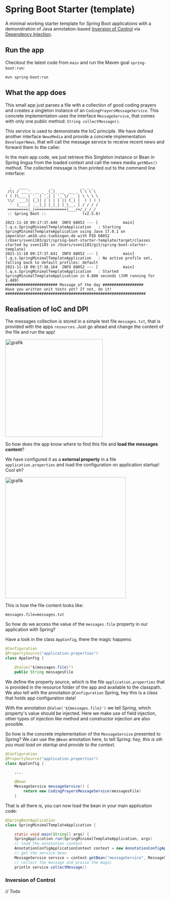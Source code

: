 # Spring Boot Starter (template)
A minimal working starter template for Spring Boot applications with a demonstration of Java annotation-based [Inversion of Control](https://stackoverflow.com/questions/3058/what-is-inversion-of-control) via [Dependency Injection](https://stackoverflow.com/questions/130794/what-is-dependency-injection). 

## Run the app

Checkout the latest code from `main` and run the Maven goal `spring-boot:run`:

```
mvn spring-boot:run
```

## What the app does

This small app just parses a file with a collection of good coding prayers and creates a singleton instance of an `CodingPrayersMessageService`. This concrete implementation uses the interface `MessageService`, that comes with only one public method: `String collectMessage()`. 

This service is used to demonstrate the IoC principle. We have defined another interface `NewsMedia` and provide a concrete implementation `DeveloperNews`, that will call the message service to receive recent news and forward them to the caller.

In the main app code, we just retrieve this Singleton instance or Bean in Spring lingua from the loaded context and call the news media `getNEws()` method. The collected message is then printed out to the command line interface:

```

  .   ____          _            __ _ _
 /\\ / ___'_ __ _ _(_)_ __  __ _ \ \ \ \
( ( )\___ | '_ | '_| | '_ \/ _` | \ \ \ \
 \\/  ___)| |_)| | | | | || (_| |  ) ) ) )
  '  |____| .__|_| |_|_| |_\__, | / / / /
 =========|_|==============|___/=/_/_/_/
 :: Spring Boot ::                (v2.5.6)

2021-11-18 09:17:37.640  INFO 68052 --- [           main] l.q.s.SpringMinimalTemplateApplication   : Starting SpringMinimalTemplateApplication using Java 17.0.1 on imperator.am10.uni-tuebingen.de with PID 68052 (/Users/sven1103/git/spring-boot-starter-template/target/classes started by sven1103 in /Users/sven1103/git/spring-boot-starter-template)
2021-11-18 09:17:37.641  INFO 68052 --- [           main] l.q.s.SpringMinimalTemplateApplication   : No active profile set, falling back to default profiles: default
2021-11-18 09:17:38.164  INFO 68052 --- [           main] l.q.s.SpringMinimalTemplateApplication   : Started SpringMinimalTemplateApplication in 0.808 seconds (JVM running for 1.489)
####################### Message of the day ##################
Have you written unit tests yet? If not, do it!
##############################################################

```

## Realisation of IoC and DPI

The messages collection is stored in a simple text file `messages.txt`, that is provided with the apps `resources`. Just go ahead and change the content of the file and run the app!

<img width="308" alt="grafik" src="https://user-images.githubusercontent.com/9976560/142380084-d01081d2-79fb-4ff3-acc5-3140dca38f6a.png">


So how does the app know where to find this file and **load the messages content**?

We have configured it as a **external property** in a file `application.properties` and load the configuration on application startup! Cool eh?

<img width="381" alt="grafik" src="https://user-images.githubusercontent.com/9976560/142376871-5bee068f-208c-4af0-a35b-9442ee498789.png">

This is how the file content looks like:

```
messages.file=messages.txt
```

So how do we access the value of the `messages.file` property in our application with Spring?

Have a look in the class `AppConfig`, there the magic happens:

```java
@Configuration
@PropertySource("application.properties")
class AppConfig {

    @Value('${messages.file}')
    public String messagesFile

```

We define the property source, which is the file `application.properties` that is provided in the resource folder of the app and available to the classpath. 
We also tell with the annotation `@Configuration` Spring, hey this is a class that holds app configuration data!

With the annotation `@Value('${messages.file}')` we tell Spring, which property's value should be injected. Here we make use of field injection, other types of injection like method and constructor injection are also possible.

So how is the concrete implementation of the `MessageService` presented to Spring? We can use the `@Bean` annotation here, to tell Spring: _hey, this is sth you must load on startup and provide to the context_.

```java
@Configuration
@PropertySource("application.properties")
class AppConfig {

    ....

    @Bean
    MessageService messageService() {
        return new CodingPrayersMessageService(messagesFile)
    }
```

That is all there is, you can now load the bean in your main application code:

```java
@SpringBootApplication
class SpringMinimalTemplateApplication {

    static void main(String[] args) {
	SpringApplication.run(SpringMinimalTemplateApplication, args)
	// load the annotation context
	AnnotationConfigApplicationContext context = new AnnotationConfigApplicationContext(AppConfig.class)
	// get the service bean
	MessageService service = context.getBean("messageService", MessageService.class)
	// collect the message and praise the magic
	println service.collectMessage()

```

### Inversion of Control

// Todo







